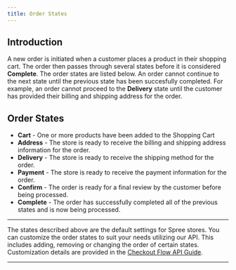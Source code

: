 ```yaml
---
title: Order States
---
```


## Introduction

A new order is initiated when a customer places a product in their shopping cart. The order then passes through several states before it is considered **Complete**. The order states are listed below. An order cannot continue to the next state until the previous state has been succesfully completed. For example, an order cannot proceed to the **Delivery** state until the customer has provided their billing and shipping address for the order.

## Order States

* **Cart** - One or more products have been added to the Shopping Cart
* **Address** - The store is ready to receive the billing and shipping address information for the order. 
* **Delivery** - The store is ready to receive the shipping method for the order. 
* **Payment** - The store is ready to receive the payment information for the order.
* **Confirm** - The order is ready for a final review by the customer before being processed. 
* **Complete** - The order has successfully completed all of the previous states and is now being processed. 

***
The states described above are the default settings for Spree stores. You can customize the order states to suit your needs utilizing our API. This includes adding, removing or changing the order of certain states. Customization details are provided in the [Checkout Flow API Guide](developer/checkout.html#checkout-customization). 
***
